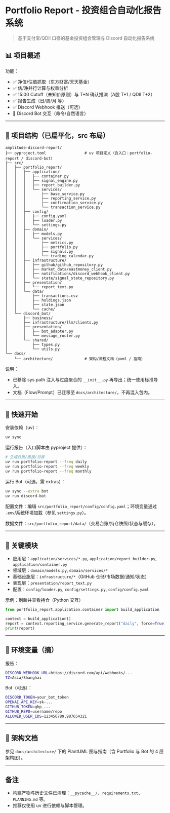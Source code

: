 # Portfolio Report - 投资组合自动化报告系统

> 基于支付宝/QDII 口径的基金投资组合管理与 Discord 自动化报告系统

## 📊 项目概述

功能：
- ✅ 净值/估值抓取（东方财富/天天基金）
- ✅ 估/净并行计算与权重分析
- ✅ 15:00 Cutoff（未知价原则）与 T+N 确认推演（A股 T+1 / QDII T+2）
- ✅ 报告生成（日/周/月 等）
- ✅ Discord Webhook 推送（可选）
- 🚧 Discord Bot 交互（命令/自然语言）

---

## 📁 项目结构（已扁平化，src 布局）

```
amplitude-discord-report/
├── pyproject.toml                 # uv 项目定义（含入口：portfolio-report / discord-bot）
├── src/
│   ├── portfolio_report/
│   │   ├── application/
│   │   │   ├── container.py
│   │   │   ├── signal_engine.py
│   │   │   ├── report_builder.py
│   │   │   └── services/
│   │   │       ├── base_service.py
│   │   │       ├── reporting_service.py
│   │   │       ├── confirmation_service.py
│   │   │       └── transaction_service.py
│   │   ├── config/
│   │   │   ├── config.yaml
│   │   │   ├── loader.py
│   │   │   └── settings.py
│   │   ├── domain/
│   │   │   ├── models.py
│   │   │   └── services/
│   │   │       ├── metrics.py
│   │   │       ├── portfolio.py
│   │   │       ├── signals.py
│   │   │       └── trading_calendar.py
│   │   ├── infrastructure/
│   │   │   ├── github/github_repository.py
│   │   │   ├── market_data/eastmoney_client.py
│   │   │   ├── notifications/discord_webhook_client.py
│   │   │   └── state/signal_state_repository.py
│   │   ├── presentation/
│   │   │   └── report_text.py
│   │   └── data/
│   │       ├── transactions.csv
│   │       ├── holdings.json
│   │       ├── state.json
│   │       └── cache/
│   └── discord_bot/
│       ├── business/
│       ├── infrastructure/llm/clients.py
│       ├── presentation/
│       │   ├── bot_adapter.py
│       │   └── message_router.py
│       └── shared/
│           ├── types.py
│           └── utils.py
└── docs/
    └── architecture/              # 架构/流程文档（puml / 指南）
```

说明：
- 已移除 sys.path 注入与过度聚合的 `__init__.py` 再导出；统一使用标准导入。
- 文档（Flow/Prompt）已迁移至 `docs/architecture/`，不再混入包内。

---

## 🚀 快速开始

安装依赖（uv）：
```bash
uv sync
```

运行报告（入口脚本由 pyproject 提供）：
```bash
# 生成日报/周报/月报
uv run portfolio-report --freq daily
uv run portfolio-report --freq weekly
uv run portfolio-report --freq monthly
```

运行 Bot（可选，需 extras）：
```bash
uv sync --extra bot
uv run discord-bot
```

配置文件：编辑 `src/portfolio_report/config/config.yaml`；环境变量通过 `.env`/系统环境加载（参见 `settings.py`）。

数据文件：`src/portfolio_report/data/`（交易台账/持仓快照/状态与缓存）。

---

## 🧩 关键模块

- 应用层：`application/services/*.py`, `application/report_builder.py`, `application/container.py`
- 领域层：`domain/models.py`, `domain/services/*`
- 基础设施层：`infrastructure/*`（GitHub 仓储/市场数据/通知/状态）
- 表现层：`presentation/report_text.py`
- 配置：`config/loader.py`, `config/settings.py`, `config/config.yaml`

示例：刷新并查看持仓（Python 交互）
```python
from portfolio_report.application.container import build_application

context = build_application()
report = context.reporting_service.generate_report("daily", force=True)
print(report)
```

---

## 🔐 环境变量（摘）

报告：
```bash
DISCORD_WEBHOOK_URL=https://discord.com/api/webhooks/...
TZ=Asia/Shanghai
```

Bot（可选）：
```bash
DISCORD_TOKEN=your_bot_token
OPENAI_API_KEY=sk-...
GITHUB_TOKEN=ghp_...
GITHUB_REPO=username/repo
ALLOWED_USER_IDS=123456789,987654321
```

---

## 📐 架构文档

参见 `docs/architecture/` 下的 PlantUML 图与指南（含 Portfolio 与 Bot 的 4 层架构图）。

---

## 备注

- 构建产物与历史文件已清理：`__pycache__/`、`requirements.txt`、`PLANNING.md` 等。
- 推荐仅使用 uv 进行依赖与脚本管理。

